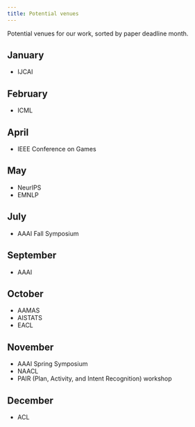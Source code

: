```yaml
---
title: Potential venues
---
```


Potential venues for our work, sorted by paper deadline month.

January
-------

* IJCAI

February
--------

* ICML

April 
-----

* IEEE Conference on Games

May
---

* NeurIPS
* EMNLP

July 
----

* AAAI Fall Symposium

September 
---------

* AAAI

October 
-------

* AAMAS
* AISTATS
* EACL

November 
--------

* AAAI Spring Symposium
* NAACL
* PAIR (Plan, Activity, and Intent Recognition) workshop

December 
--------

* ACL
